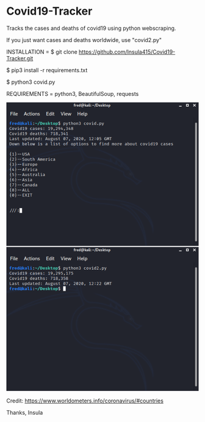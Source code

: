 # Covid19-Tracker
Tracks the cases and deaths of covid19 using python webscraping.

If you just want cases and deaths worldwide, use "covid2.py"

INSTALLATION = 
$ git clone https://github.com/Insula415/Covid19-Tracker.git

$ pip3 install -r requirements.txt

$ python3 covid.py

REQUIREMENTS = 
python3, BeautifulSoup, requests

<img src="image.png">
<img src="image2.png">

Credit: https://www.worldometers.info/coronavirus/#countries 

Thanks, 
Insula

